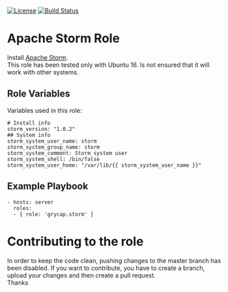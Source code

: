 [![License](https://img.shields.io/badge/license-Apache%202-blue.svg)](https://www.apache.org/licenses/LICENSE-2.0)
[![Build Status](https://travis-ci.org/grycap/ansible-role-storm.svg?branch=master)](https://travis-ci.org/grycap/ansible-role-storm)

Apache Storm Role
===================

Install [Apache Storm](https://storm.apache.org/).  
This role has been tested only with Ubuntu 16. Is not ensured that it will work with other systems.

Role Variables
--------------

Variables used in this role:

	# Install info
	storm_version: "1.0.2"
	## System info
	storm_system_user_name: storm
	storm_system_group_name: storm
	storm_system_comment: Storm system user
	storm_system_shell: /bin/false
	storm_system_user_home: "/var/lib/{{ storm_system_user_name }}"

Example Playbook
----------------
```
- hosts: server
  roles:
  - { role: 'grycap.storm' }
```

Contributing to the role
========================
In order to keep the code clean, pushing changes to the master branch has been disabled. If you want to contribute, you have to create a branch, upload your changes and then create a pull request.  
Thanks

